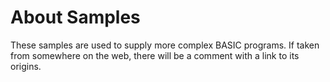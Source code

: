 # About Samples

These samples are used to supply more complex BASIC programs. If taken from somewhere on the web,
there will be a comment with a link to its origins.
